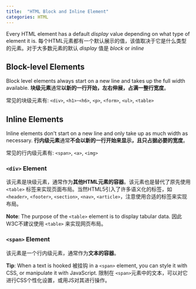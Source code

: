 ```yaml
---
title:  "HTML Block and Inline Element"
categories: HTML
---
```

Every HTML element has a default _display_ value depending on what type of element it is. 每个HTML元素都有一个默认展示的值，该值取决于它是什么类型的元素。对于大多数元素的默认 _display_ 值是 _block_ or _inline_

## Block-level Elements

Block level elements always start on a new line and takes up the full width available.
**块级元素**通常**以新的一行开始，左右伸展，占满一整行宽度**。

常见的块级元素有: `<div>`, `<h1>`-`<h6>`, `<p>`, `<form>`, `<ul>`, `<table>`

<!--more-->

## Inline Elements

Inline elements don't start on a new line and only take up as much width as necessary.
**行内级元素**通常**不会以新的一行开始来显示，且只占据必要的宽度**。

常见的行内级元素有: `<span>`, `<a>`, `<img>`

### `<div>` Element

该元素是块级元素，通常作为**其他HTML元素的容器**。该元素也是替代了原先使用 `<table>` 标签来实现页面布局。当然HTML5引入了许多语义化的标签，如 `<header>`, `<footer>`, `<section>`, `<nav>`, `<article>`，注意使用合适的标签来实现布局。

**Note**: The purpose of the `<table>` element is to display tabular data. 因此W3C不建议使用 `<table>` 来实现网页布局。

### `<span>` Element

该元素是一个行内级元素，通常作为**文本的容器**。

**Tip**: When a text is hooked 被挂钩 in a `<span>` element, you can style it with CSS, or manipulate it with JavaScript. 限制在 `<span>`元素中的文本，可以对它进行CSS个性化设置，或用JS对其进行操作。
